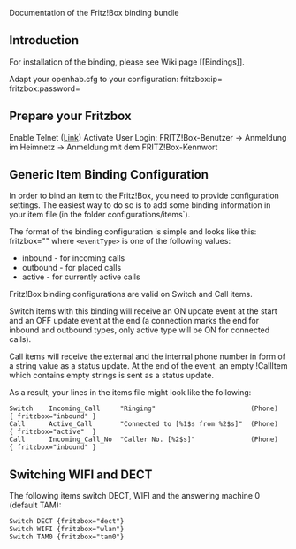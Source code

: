 Documentation of the Fritz!Box binding bundle

## Introduction

For installation of the binding, please see Wiki page [[Bindings]].

Adapt your openhab.cfg to your configuration:
fritzbox:ip=<IP adress of your fritzbox>
fritzbox:password=<password of your fritzbox>

## Prepare your Fritzbox
Enable Telnet ([Link](http://www.wehavemorefun.de/fritzbox/Starten_von_telnetd))
Activate User Login: FRITZ!Box-Benutzer -> Anmeldung im Heimnetz -> Anmeldung mit dem FRITZ!Box-Kennwort

## Generic Item Binding Configuration

In order to bind an item to the Fritz!Box, you need to provide configuration settings. The easiest way to do so is to add some binding information in your item file (in the folder configurations/items`). 

The format of the binding configuration is simple and looks like this:
    fritzbox="<eventType>"
where `<eventType>` is one of the following values:
- inbound - for incoming calls
- outbound - for placed calls
- active - for currently active calls

Fritz!Box binding configurations are valid on Switch and Call items.

Switch items with this binding will receive an ON update event at the start and an OFF update event at the end (a connection marks the end for inbound and outbound types, only active type will be ON for connected calls).

Call items will receive the external and the internal phone number in form of a string value as a status update. At the end of the event, an empty !CallItem which contains empty strings is sent as a status update.

As a result, your lines in the items file might look like the following:

    Switch    Incoming_Call     "Ringing"                        (Phone)    { fritzbox="inbound" }
    Call      Active_Call       "Connected to [%1$s from %2$s]"  (Phone)    { fritzbox="active"  }
    Call      Incoming_Call_No  "Caller No. [%2$s]"              (Phone)    { fritzbox="inbound" } 

## Switching WIFI and DECT

The following items switch DECT, WIFI and the answering machine 0 (default TAM):

    Switch DECT {fritzbox="dect"}
    Switch WIFI {fritzbox="wlan"}
    Switch TAM0 {fritzbox="tam0"}